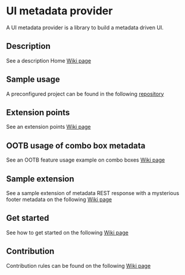 # UI metadata provider

A UI metadata provider is a library to build a metadata driven UI.

## Description

See a description Home [Wiki page](https://github.com/sergeivisotsky/metadata-provider/wiki)

## Sample usage

A preconfigured project can be found in the
following [repository](https://github.com/sergeivisotsky/metadata-provider-demo)

## Extension points

See an extension points [Wiki page](https://github.com/sergeivisotsky/metadata-provider/wiki/Extension-points)

## OOTB usage of combo box metadata

See an OOTB feature usage example on combo boxes [Wiki page](https://github.com/sergeivisotsky/metadata-provider/wiki/Usage-example)

## Sample extension

See a sample extension of metadata REST response with a mysterious footer metadata on 
the following [Wiki page](https://github.com/sergeivisotsky/metadata-provider/wiki/Sample-extension)

## Get started

See how to get started on the following [Wiki page](https://github.com/sergeivisotsky/metadata-provider/wiki/Get-started)

## Contribution

Contribution rules can be found on the following [Wiki page](https://github.com/sergeivisotsky/metadata-provider/wiki/Contribution)
